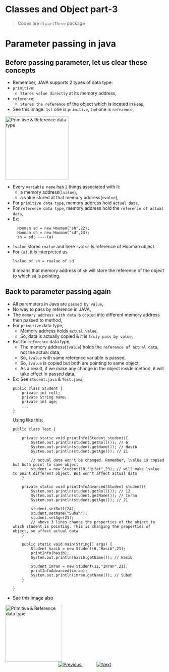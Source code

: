 
# Classes and Object part-3
> Codes are in `partThree` package

# Parameter passing in java

## Before passing parameter, let us clear these concepts
- Remember, JAVA supports 2 types of data type.
- `primitive`: 
  - `Stores value directly` at its memory address,
- `reference`:
  - `Stores the reference` of the object which is located in `Heap`,
- See this image: `1st` one is `primitive`, `2nd` one is `reference`,
<img src="files/primitive_and_reference_data.png" height="200px" alt="Primitive & Reference data type">

- Every `variable name` has `2` things associated with it: 
  - a memory address(`lvalue`),
  - a value stored at that memory address(`rvalue`),
- For `primitive data type`, memory address hold `actual data`,
- For `reference data type`, memory address hold the `reference of actual data`,
- Ex:
  ```
    Hooman sd = new Hooman("sh",22);
    Hooman sh = new Hooman("sd",23);
    sh = sd; ----(a)
    ```
- `lvalue` stores `rvalue` and here `rvalue` is reference of Hooman object.
- For `(a)`, it is interpreted as
    ```
    lvalue of sh = rvalue of sd
    ```
  it means that memory address of `sh` will store the reference of the object to which `sd` is pointing.

## Back to parameter passing again
- All parameters in Java are `passed by value`,
- No way to pass by reference in JAVA,
- The `memory address with data` is `copied` into different memory address then passed to method,
- For `primitive` data type,
  - Memory address holds `actual value`,
  - So, data is actually copied & it is `truly pass by value`,
- But for `reference` data type,
  - The memory address(`lvalue`) holds the `reference of actual data`, not the actual data,
  - So, `lvalue` with same reference variable is passed,
  - So, `lvalue` is copied but both are pointing to same object,
  - As a result, if we make any change in the object inside method, it will take effect in passed data,
- Ex: See `Student.java` & `Test.java`,
  ```
  public class Student {
      private int roll;
      private String name;
      private int age;
      ...
  }
  ```
  Using like this:
  ```
  public class Test {

      private static void printInfo(Student student){
          System.out.println(student.getRoll()); // 6
          System.out.println(student.getName()); // Hasib
          System.out.println(student.getAge()); // 21
  
          // actual data won't be changed. Remember, lvalue is copied but both point to same object
          student = new Student(18,"Rifat",23); // will make lvalue to point different object. But won't affect actual data
      }
  
      private static void printInfoAdvanced(Student student){
          System.out.println(student.getRoll()); // 12
          System.out.println(student.getName()); // Imran
          System.out.println(student.getAge()); // 21
  
          student.setRoll(24);
          student.setName("Subah");
          student.setAge(21);
          // above 3 lines change the properties of the object to which student is pointing. This is changing the properties of object, so affect actual data
      }
  
      public static void main(String[] args) {
          Student hasib = new Student(6,"Hasib",21);
          printInfo(hasib);
          System.out.println(hasib.getName()); // Hasib
  
          Student imran = new Student(12,"Imran",21);
          printInfoAdvanced(imran);
          System.out.println(imran.getName()); // Subah
      }
      
  }
  ```
- See this image also
<img src="files/primitive_reference_passing.png" height="180px" alt="Primitive & Reference data type">

    
    
    
    
    

<!-- bottom_nav_bar_1243 -->
<div align="center">
<a href=".../classesandobject/part2/">
    <img src="https://img.shields.io/badge/◀%20Previous-blue?style=for-the-badge" alt="Previous">
</a>
&nbsp;&nbsp;&nbsp;&nbsp;&nbsp;&nbsp;&nbsp;&nbsp;&nbsp;&nbsp;
<a href=".../theobjectclass/part1/">
    <img src="https://img.shields.io/badge/Next%20▶-blue?style=for-the-badge" alt="Next">
</a>
</div>
<!-- bottom_nav_bar_1243 -->
    